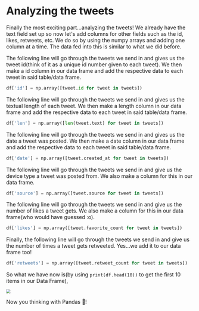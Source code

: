 <!--title={Analizing the tweets}-->

<!--badges={Web Development:30}-->

<h1>Analyzing the tweets</h1>
Finally the most exciting part...analyzing the tweets! We already have the text field set up so now let's add columns for other fields such as the id, likes, retweets, etc. We do so by using the numpy arrays and adding one column at a time. The data fed into this is similar to what we did before.

The following line will go through the tweets we send in and gives us the tweet id(think of it as a unique id number given to each tweet). We then make a id column in our data frame and add the respective data to each tweet in said table/data frame.

```python
df['id'] = np.array([tweet.id for tweet in tweets])
```

The following line will go through the tweets we send in and gives us the textual length of each tweet. We then make a length column in our data frame and add the respective data to each tweet in said table/data frame.

```python
df['len'] = np.array([len(tweet.text) for tweet in tweets])
```

The following line will go through the tweets we send in and gives us the date a tweet was posted.  We then make a date column in our data frame and add the respective data to each tweet in said table/data frame.

```python
df['date'] = np.array([tweet.created_at for tweet in tweets])
```

The following line will go through the tweets we send in and give us the device type a tweet was posted from. We also make a column for this in our data frame.

```python
df['source'] = np.array([tweet.source for tweet in tweets])
```

The following line will go through the tweets we send in and give us the number of likes a tweet gets. We also make a column for this in our data frame(who would have guessed :o).

```python
df['likes'] = np.array([tweet.favorite_count for tweet in tweets])
```

Finally, the following line will go through the tweets we send in and give us the number of times a tweet gets retweeted. Yes...we add it to our data frame too!

```python
df['retweets'] = np.array([tweet.retweet_count for tweet in tweets])
```

So what we have now is(by using `print(df.head(10))` to get the first 10 items in our Data Frame),

<img src="https://i.postimg.cc/bJz9YXsF/Annotation-2020-01-09-221346.png" style="zoom:67%;" >

Now you thinking with Pandas 🐼!